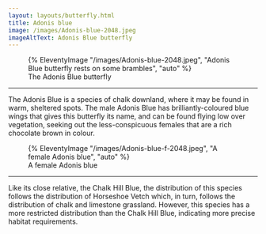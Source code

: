 ```yaml
---
layout: layouts/butterfly.html
title: Adonis blue
image: /images/Adonis-blue-2048.jpeg
imageAltText: Adonis Blue butterfly
---
```


<figure>
{% EleventyImage "/images/Adonis-blue-2048.jpeg", "Adonis Blue butterfly rests on some brambles", "auto" %}
<figcaption>
The Adonis Blue butterfly
</figcaption>
</figure>

<hr />

The Adonis Blue is a species of chalk downland, where it may be found in warm, sheltered spots. The male Adonis Blue has brilliantly-coloured blue wings that gives this butterfly its name, and can be found flying low over vegetation, seeking out the less-conspicuous females that are a rich chocolate brown in colour.

<figure>
{% EleventyImage "/images/Adonis-blue-f-2048.jpeg", "A female Adonis blue", "auto" %}
<figcaption>
A female Adonis blue
</figcaption>
</figure>

<hr />

Like its close relative, the Chalk Hill Blue, the distribution of this species follows the distribution of Horseshoe Vetch which, in turn, follows the distribution of chalk and limestone grassland. However, this species has a more restricted distribution than the Chalk Hill Blue, indicating more precise habitat requirements.
